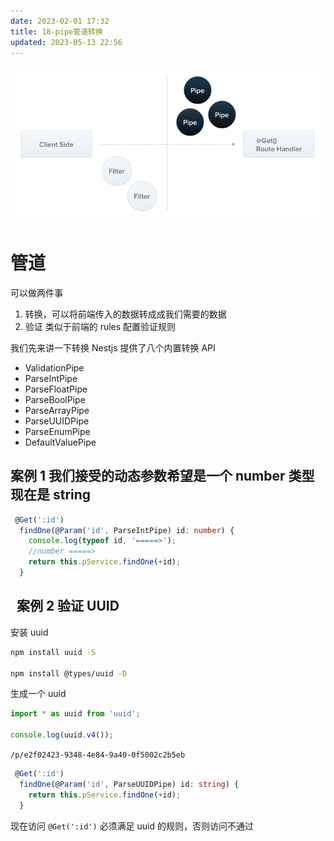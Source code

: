 ```yaml
---
date: 2023-02-01 17:32
title: 18-pipe管道转换
updated: 2023-05-13 22:56
---
```


![image-2023-02-01_17-51-54-980-18-pipe管道转换](./_images/image-2023-02-01_17-51-54-980-18-pipe管道转换.png)

# 管道

可以做两件事

1. 转换，可以将前端传入的数据转成成我们需要的数据
2. 验证 类似于前端的 rules 配置验证规则

我们先来讲一下转换 Nestjs 提供了八个内置转换 API

- ValidationPipe
- ParseIntPipe
- ParseFloatPipe
- ParseBoolPipe
- ParseArrayPipe
- ParseUUIDPipe
- ParseEnumPipe
- DefaultValuePipe

## 案例 1 我们接受的动态参数希望是一个 number 类型 现在是 string

```ts
 @Get(':id')
  findOne(@Param('id', ParseIntPipe) id: number) {
    console.log(typeof id, '=====>');
    //number =====>
    return this.pService.findOne(+id);
  }
```

##   案例 2 验证 UUID

安装 uuid

```sh
npm install uuid -S

npm install @types/uuid -D
```

生成一个 uuid

```ts
import * as uuid from 'uuid';

console.log(uuid.v4());
```

`/p/e2f02423-9348-4e84-9a40-0f5002c2b5eb`

```ts
 @Get(':id')
  findOne(@Param('id', ParseUUIDPipe) id: string) {
    return this.pService.findOne(+id);
  }
```

现在访问 `@Get(':id')` 必须满足 uuid 的规则，否则访问不通过